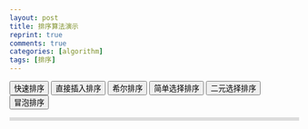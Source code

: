 ```yaml
---
layout: post
title: 排序算法演示
reprint: true
comments: true
categories: [algorithm]
tags: [排序]
---
```


<script src="http://mat1.gtimg.com/www/mobi/js/zepto.min.js"></script>
<!--[if lt IE 9]><script type="text/javascript" src="../../jmgraph/src/lib/excanvas.js"></script><![endif]-->	
<!--<script type="text/javascript" src="../src/jmgraph.debug.js"></script>	-->
<script type="text/javascript" src="http://gqq.gtimg.com/fefeding/jmgraph/dist/jmGraph.min.js"></script>

<button id="btn_quick" href="#">快速排序</button>
<button id="btn_straightinsertion" href="#">直接插入排序</button>
<button id="btn_shell" href="#">希尔排序</button>
<button id="btn_simpleselection" href="#">简单选择排序</button>
<button id="btn_simpleselection2" href="#">二元选择排序</button>
<button id="btn_bubble" href="#">冒泡排序</button>

<div id="mycanvas" style="border:3px solid #ddd;width:100%;"></div>

<script type="text/javascript">

    //排序管理对象
    function jmSort() {
        //原始数组个数
        this.arrCount = 20;
        //原始数组
        this.source = [];

        var container = document.getElementById('mycanvas');
        this.canvasWidth = Math.min(600, document.getElementById('mycanvas').offsetWidth - 10);
        container.style.width = this.canvasWidth + 'px';
        this.canvasHeight = Math.min(450, window.innerHeight - 10);
        container.style.height = this.canvasHeight + 'px';

        this.graph = new jmGraph('mycanvas',this.canvasWidth,this.canvasHeight);				
        this.rectStyle = {
            stroke:'rgb(173,173,209)',
            lineWidth:1,
            close:true,
            fill: 'rgb(8,209,54)'
        };

        this.disableStyle = {
            stroke:'rgba(173,173,209,0.8)',
            lineWidth:1,
            close:true,
            fill: 'rgba(88,196,113,0.5)'
        };
        //this.rectStyle.shadow = this.graph.createShadow(2,2,2,'rgb(39,40,34)');

        this.selectRectStyle = {
            stroke:'rgb(120,20,80)',
            lineWidth:1,
            zIndex: 100,
            close:true,
            fill: 'rgba(255,180,5,0.7)'
        };
        //this.selectRectStyle.shadow = this.graph.createShadow(4,4,6,'rgb(39,40,34)');

        //基准样式
        this.datumRectStyle = {
            stroke:'rgb(224,84,68)',
            lineWidth:2,
            close:true,
            zIndex: 50,
            lineType: 'dotted',
            fill: 'rgba(224,84,68,0.7)'
        };

        this.labelStyle = {
            stroke:'rgb(120,20,80)',
            textAlign: 'center',
            textBaseline: 'middle',
            font: '12px Arial',
            lineWidth:1
        };
    }

    //延迟数组循环
    jmSort.prototype.arrayTimeout = function(arr, fun, endfun, t, index, end) {
        index = index || 0;
        end = end || arr.length;
        var t = t || 200;
        var self = this;
        function intervalArr() {
            if(index >= end) {endfun && endfun(); return;}
            var r = fun(index, arr[index], function(){
                index ++;
                self.timeoutHandler = setTimeout(intervalArr, t);
            });
            if(r === false) {
                endfun && endfun(); return
            }
        }
        intervalArr();
    }

    //柱子移动动画
    jmSort.prototype.rectAnimate = function(rect, cb) {
        if(typeof index == 'function') {
            cb = index;
            index = 0;
        }
        if(!rect.length) {
            rect = [rect];
        }

        var tox = [];
        var offx = [];
        var pos = [];
        var count = rect.length;
        for(var i=0;i<count;i++) {
            pos[i] = rect[i].rect.position();
            //重新计算其x坐标
            tox[i] = this.xStep * rect[i].index + 10;
            offx[i] = (tox[i] - pos[i].x) / 20;
        }
        
        var self = this;
        function move() {
            var complete = 0;
            for(var i=0;i<count;i++) {
                pos[i].x += offx[i];
                if(offx[i] ==0 || (offx[i] > 0 && pos[i].x >= tox[i]) || (offx[i] < 0 && pos[i].x <= tox[i])) {
                    pos[i].x = tox[i];	
                    complete++;					
                }					
            }
            self.graph.redraw();
            if(complete >= count) {
                cb && cb();
            }
            else {
                self.aniTimeoutHandler = setTimeout(move, 20);
            }					
        }
        move();				
    }

    //播放动画
    jmSort.prototype.play = function(frames, callback) {
        if(typeof frames == 'function') {
            callback = frames;
            frames = null;
        }
        frames = frames || this.frames;
        
        if(frames.length == 0) {
            callback && callback();
            return;
        }
        var f = frames.splice(0,1)[0];//取最早的一个
        var self = this;
        if(f.move && f.move.length) {
            //var count = 0;
            //for(var i=0;i<f.move.length;i++) {
                this.rectAnimate(f.move, function(){
                    //count ++;
                    //if(count >= f.move.length) {
                        self.play(callback);
                    //}
                });
            //}
        }
        else if(f.sels) {
            this.selectRect.apply(this, f.sels);
            this.play(callback);
            //setTimeout(function(){
            //	self.play(callback);
            //}, 40);
        }
        else if(f.datum) {
            if(this.datumLine) {
                var start = this.datumLine.start();
                var end = this.datumLine.end();
                start.y = end.y = f.datum.rect.position().y;
                this.datumLine.visible = true;
            }
            this.play(callback);
        }
        else if(f.refresh) {
            this.refreshGraph(f.refresh);
            this.play(callback);
        }	
        else {
            this.play(callback);
        }			
    }

    //初始化排序条件，原始数组
    jmSort.prototype.init = function(){
        this.source = [];
        this.frames = [];
        var max = 100;
        var offy = this.canvasHeight - 20;
        this.graph.children.clear();
        //当前 x轴分布单位宽度
        this.xStep = (this.canvasWidth - 20) / this.arrCount;

        for(var i=0;i<this.arrCount;i++) {
            var v = {};
            v.value = Math.floor(Math.random() * max);
            v.height = v.value / max * offy;
            this.source.push(v);
        }
        //画基准线
        this.datumLine = this.graph.createLine({x:0,y:0},{x:this.canvasWidth,y:0},this.datumRectStyle);
        this.datumLine.visible = false;
        this.graph.children.add(this.datumLine);
        this.refreshGraph(this.source);
    }
    
    jmSort.prototype.reset = function() {
        if(this.timeoutHandler) clearTimeout(this.timeoutHandler);
        if(this.aniTimeoutHandler) 	clearTimeout(this.aniTimeoutHandler);
        if(this.datumLine) this.datumLine.visible = false;
        //this.refreshGraph();	
        this.init();		
    }

    //刷新画布
    jmSort.prototype.refreshGraph = function(arr) {
        arr = arr || this.source;
        //this.graph.children.clear();
        var offy = this.canvasHeight - 20;
        for(var i=0;i<arr.length;i++) {	
            if(arr[i].rect) {
                var pos = arr[i].rect.position();
                pos.x = this.xStep * i + 10;
            }
            else {	
                var pos = {};
                pos.x = this.xStep * i + 10;
                pos.y = offy - arr[i].height;
                arr[i].rect = this.graph.createShape('rect',{position:pos,width: 10, height: arr[i].height, style: this.rectStyle});
                
                var label = this.graph.createShape('label',{style:this.labelStyle,position:{x:0,y:arr[i].height},value:arr[i].value,width:10,height:20});
                
                arr[i].rect.children.add(label);
                this.graph.children.add(arr[i].rect);
            }
            //this.graph.children.add(arr[i].rect);
        }
        this.graph.redraw();
    }

    //选中某几个值，则加亮显示
    jmSort.prototype.selectRect = function(datum, sels, area) {
        var self = this;
        this.graph.children.each(function(i, rect) {
            if(!rect.is('jmRect')) return;
            if(sels && sels.indexOf(rect) > -1) {
                rect.style = self.selectRectStyle;
            }
            else if(datum && datum.indexOf(rect) > -1) {
                rect.style = self.datumRectStyle;
            }
            else if(area && area.indexOf(rect) > -1) {
                rect.style = self.rectStyle;
            }					
            else {
                rect.style = self.disableStyle;
            }
        });
        this.graph.refresh();
    }

    //快速排序
    //取其中一个值，把小于此值的放到其左边，大于此值的放到其右边
    //如此递归
    jmSort.prototype.quickSort = function(arr, callback) {
        if(typeof arr == 'function') {
            callback = arr;
            arr = null;
        }
        arr = arr || this.source;
        
        var self = this;
        function sort(source, oldleft, oldrigth) {
            if(source.length <= 1) return source;
            //取一个值做为比较对象，这里直接取中间的值（任务一个都可）
            var mindex = Math.floor(source.length /2);				
            var m = source[mindex];//基准值
            self.frames.push({datum: m});

            //选中当前区域
            var area = [];
            for(var i=0;i<source.length;i++) {
                area.push(source[i].rect);
            }
            self.frames.push({sels:[[m.rect],null, area]});

            var left = mindex>0?source.slice(0, mindex):[];
            var right = mindex>0&&mindex<source.length-1?source.slice(mindex+1):[];
            var middle = [m];

            var index = oldleft?oldleft.length:0;
            for(var i=0;i<source.length;i++) {
                var s = source[i];
                self.frames.push({sels:[[m.rect],[s.rect], area]});
                var f = {move:[]};
                var sindex = i;
                if(s.value < m.value) {
                    if(i < mindex) continue;
                    left.push(s);
                    var rindex = right.indexOf(s);
                    right.splice(rindex, 1);
                    sindex = left.length - 1;
                    f.move.push({
                        rect: s.rect,
                        index: sindex + index
                    });
                    var movearr = middle.concat(right);
                    for(var j=0;j<rindex+middle.length;j++) {
                        f.move.push({
                            rect: movearr[j].rect,
                            index: sindex + index + j + 1
                        });
                    }
                }
                else if(s.value > m.value) {
                    if(i > mindex) continue;
                    var lindex = left.indexOf(s);							
                    left.splice(lindex, 1);
                    right.unshift(s);
                    sindex = left.length + middle.length;
                    f.move.push({
                        rect: s.rect,
                        index: sindex + index
                    });
                    var movearr = left.concat(middle);
                    for(var j=lindex;j<movearr.length;j++) {								
                        f.move.push({
                            rect: movearr[j].rect,
                            index: index + j
                        });
                    }
                }
                else if(i != mindex) {
                    if(i < mindex) {
                        var lindex = left.indexOf(s);
                        left.splice(lindex, 1);
                        middle.unshift(s);
                        sindex = left.length;
                        f.move.push({
                            rect: s.rect,
                            index: sindex + index
                        });

                        for(var j=lindex;j<left.length;j++) {
                            f.move.push({
                                rect: left[j].rect,
                                index: index + j
                            });
                        }
                    }
                    if(i > mindex) {
                        var rindex = right.indexOf(s);
                        right.splice(right.indexOf(s), 1);
                        middle.push(s);
                        sindex = left.length + middle.length - 1;
                        f.move.push({
                            rect: s.rect,
                            index: sindex + index
                        });
                        for(var j=0;j<rindex;j++) {
                            f.move.push({
                                rect: right[j].rect,
                                index: sindex + index + j + 1
                            });
                        }
                    }							
                }
                if(f.move.length) self.frames.push(f);
            }

            return sort(left, oldleft, middle.concat(right, oldrigth||[])).concat(middle, sort(right, (oldleft||[]).concat(left, middle)));
        }				
        var result = sort(arr);				
        this.play(function(){
            callback && callback(result);
        });
        return result;
    }

    //直接插入排序
    //将一个记录插入到已排序好的有序表中，从而得到一个新，记录数增1的有序表。即：先将序列的第1个记录看成是一个有序的子序列，然后从第2个记录逐个进行插入，直至整个序列有序为止。
    jmSort.prototype.straightInsertionSort = function(arr, dk, callback) {
        if(typeof arr == 'function') {
            callback = arr;
            arr= null;
        }
        if(typeof dk == 'function') {
            callback = dk;
            dk= 0;
        }

        arr = arr || this.source;
        dk = dk || 1;
        //拷贝一份
        var result = arr.slice(0);
        var self = this;

        for(var i=dk;i<result.length;i++) {
            var k = i;
            var j = k - dk;
            while(j>=0) {
                var v = result[k];
                var pre = result[j];

                this.frames.push({sels: [[v.rect], [pre.rect]]});

                if(v.value < pre.value) {
                    result[j] = v;
                    result[k] = pre;

                    v.index = j;
                    pre.index = k;

                    this.frames.push({move: [{rect: pre.rect,index:k}, {rect:v.rect,index:j}]});

                    k = j;
                    j -= dk;
                }
                else {
                    break;
                }
            }					
        }

        callback && callback(result);
        return result;				
    }

    //希尔排序
    //先将整个待排序的记录序列分割成为若干子序列分别进行直接插入排序，待整个序列中的记录“基本有序”时，再对全体记录进行依次直接插入排序。
    jmSort.prototype.shellSort = function(arr, callback) {
        if(typeof arr == 'function') {
            callback = arr;
            arr = null;
        }
        arr = arr || this.source;
        var dk = Math.floor(arr.length / 2);
        var result = arr;
        while(dk >= 1) {
            result = this.straightInsertionSort(result, dk);
            dk = Math.floor(dk / 2);
        }
        
        this.play(function(){
            callback && callback(result);
        });
        return result;
    }

    //简单选择排序
    //在要排序的一组数中，选出最小（或者最大）的一个数与第1个位置的数交换；然后在剩下的数当中再找最小（或者最大）的与第2个位置的数交换，依次类推，直到第n-1个元素（倒数第二个数）和第n个元素（最后一个数）比较为止。
    jmSort.prototype.simpleSelectionSort = function(arr, callback) {
        if(typeof arr == 'function') {
            callback = arr;
            arr = null;
        }
        arr = arr || this.source.slice(0);

        for(var i=0;i<arr.length-1;i++) {
            var min = arr[i];
            var minindex = i;

            for(var j=i+1;j<arr.length;j++) {
                if(min.value > arr[j].value) {
                    min = arr[j];
                    minindex = j;
                }
                //this.frames.push({sels:[[min.rect], [arr[j].rect]]});
            }

            if(minindex != i) {
                this.frames.push({sels:[[min.rect], [arr[i].rect]]});
                this.frames.push({move: [{rect: min.rect, index: i}, {rect: arr[i].rect, index: minindex}]});
                arr[minindex] = arr[i];
                arr[i] = min;
            }					
        }

        this.play(function(){
            callback && callback(arr);
        });
        
        return arr;
    }

    //二元选择排序
    //简单选择排序，每趟循环只能确定一个元素排序后的定位。我们可以考虑改进为每趟循环确定两个元素（当前趟最大和最小记录）的位置,从而减少排序所需的循环次数。改进后对n个数据进行排序，最多只需进行[n/2]趟循环即可
    jmSort.prototype.selection2Sort = function(arr, callback) {
        if(typeof arr == 'function') {
            callback = arr;
            arr = null;
        }
        arr = arr || this.source.slice(0);

        var index = -1;
        var self = this;
        var end = Math.floor(arr.length / 2);
        for(var i=0;i<end;i++) {
            //取最小值和最大值
            var min = arr[i];
            var max = arr[i];
            var minindex = i;
            var maxindex = i;

            for(var j=i+1;j<arr.length-i;j++) {
                if(min.value > arr[j].value) {
                    min = arr[j];
                    minindex = j;
                }
                if(max.value <= arr[j].value) {
                    max = arr[j];
                    maxindex = j;
                }
            }

            var maxpos = j - 1;
            this.frames.push({sels:[[min.rect, arr[i].rect], [max.rect, arr[maxpos].rect]]});
            if(minindex != i) {						
                this.frames.push({move: [{rect: min.rect, index: i}, {rect: arr[i].rect, index: minindex}]});
                arr[minindex] = arr[i];
                arr[i] = min;
                //如果最大值是当前起始值，则它被换到最小值位置上了
                //需要重新改变最大值的索引为找到的最小值的索引
                if(maxindex == i) {
                    maxindex = minindex;
                }
            }
            if(maxindex != maxpos) {						
                this.frames.push({move: [{rect: max.rect, index: maxpos}, {rect: arr[maxpos].rect, index: maxindex}]});
                arr[maxindex] = arr[maxpos];
                arr[maxpos] = min;
            }		
        }

        this.play(function(){
            callback && callback(arr);
        });
        
        return arr;
    }

    //冒泡排序
    //在要排序的一组数中，对当前还未排好序的范围内的全部数，自上而下对相邻的两个数依次进行比较和调整，让较大的数往下沉，较小的往上冒。即：每当两相邻的数比较后发现它们的排序与排序要求相反时，就将它们互换。
    jmSort.prototype.bubbleSort = function(arr, callback) {
        if(typeof arr == 'function') {
            callback = arr;
            arr = null;
        }
        arr = arr || this.source.slice(0);

        var i = arr.length - 1;
        while(i > 0) {
            var pos = 0;
            for(var j=0;j<i;j++) {
                this.frames.push({
                    sels: [[arr[j].rect],[arr[j+1].rect]]
                });

                if(arr[j].value > arr[j+1].value) {
                    pos = j;
                    var tmp=arr[j];arr[j]=arr[j+1];arr[j+1]=tmp;
                    this.frames.push({
                        move: [{
                            rect: tmp.rect,
                            index: arr.indexOf(tmp)
                        },{
                            rect: arr[j].rect,
                            index: arr.indexOf(arr[j])
                        }]
                    });
                }
            }
            i=pos;
        }
        this.play(function(){
            callback && callback(arr);
        });
    }

    jQuery(function ($){
        //开始
        var sort = new jmSort();
        sort.init();
        sort.selection2Sort(function(ret){
            console.log(ret);
        });		

        $('#btn_quick').click(function(){
            sort.reset();
            sort.quickSort(null,null,null,function(ret) {
                this.datumLine.visible = false;
                this.selectRect(ret);
                console.log(ret);
            });	
            return false;
        });
        $('#btn_straightinsertion').click(function(){
            sort.reset();
            sort.straightInsertionSort(function(result){
                sort.play();
                console.log(result);
            });
            return false;	
        });
        $('#btn_shell').click(function(){
            sort.reset();
            sort.shellSort();
            return false;	
        });
        $('#btn_simpleselection').click(function(){
            sort.reset();
            sort.simpleSelectionSort();	
            return false;
        });
        $('#btn_simpleselection2').click(function(){
            sort.reset();
            sort.selection2Sort();
            return false;				
        });
        $('#btn_bubble').click(function(){
            sort.reset();
            sort.bubbleSort();
            return false;
        });
    });
    
</script>
